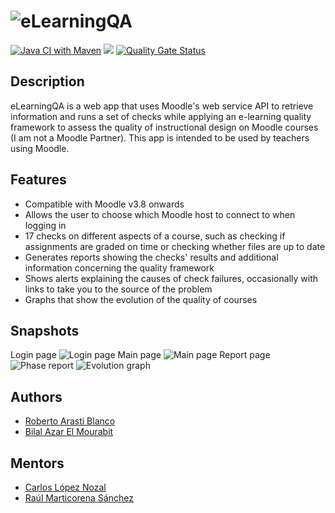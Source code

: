 # ![eLearningQA](https://github.com/RobertoArastiBlanco/eLearningQA/blob/main/Memo/plantillaLatex-master/img/FullLogo.png?raw=true)

[![Java CI with Maven](https://github.com/bae1001/eLearningQA/actions/workflows/maven.yml/badge.svg)](https://github.com/bae1001/eLearningQA/actions/workflows/maven.yml)
[![](https://img.shields.io/github/deployments/RobertoArastiBlanco/eLearningQA/elearningqa?label=Heroku%20deployment&style=plastic)](https://elearningqa.herokuapp.com)
[![Quality Gate Status](https://sonarcloud.io/api/project_badges/measure?project=bae1001_eLearningQA&metric=alert_status)](https://sonarcloud.io/summary/new_code?id=bae1001_eLearningQA)
## Description

eLearningQA is a web app that uses Moodle's web service 
API to retrieve information and runs a set of checks
while applying an e-learning quality framework to
assess the quality of instructional design on 
Moodle courses (I am not a Moodle Partner). 
This app is intended to be used by 
teachers using Moodle.


## Features

- Compatible with Moodle v3.8 onwards
- Allows the user to choose which Moodle host to connect to when logging in
- 17 checks on different aspects of a course, such as checking if assignments are graded on time or checking whether files are up to date
- Generates reports showing the checks' results and additional information concerning the quality framework
- Shows alerts explaining the causes of check failures, occasionally with links to take you to the source of the problem
- Graphs that show the evolution of the quality of courses

## Snapshots
Login page
![Login page](https://github.com/RobertoArastiBlanco/eLearningQA/blob/main/Memo/plantillaLatex-master/img/Login.PNG?raw=true)
Main page
![Main page](https://github.com/RobertoArastiBlanco/eLearningQA/blob/main/Memo/plantillaLatex-master/img/ListaCursos.PNG?raw=true)
Report page
![Phase report](https://github.com/RobertoArastiBlanco/eLearningQA/blob/main/Memo/plantillaLatex-master/img/InformeFases.PNG?raw=true)
![Evolution graph](https://github.com/RobertoArastiBlanco/eLearningQA/blob/main/Memo/plantillaLatex-master/img/Evolucion.PNG?raw=true)

## Authors

- [Roberto Arasti Blanco](https://www.github.com/RobertoArastiBlanco)
- [Bilal Azar El Mourabit](https://github.com/bae1001)

## Mentors

- [Carlos López Nozal](https://www.github.com/clopezno)
- [Raúl Marticorena Sánchez](https://www.github.com/rmartico)

